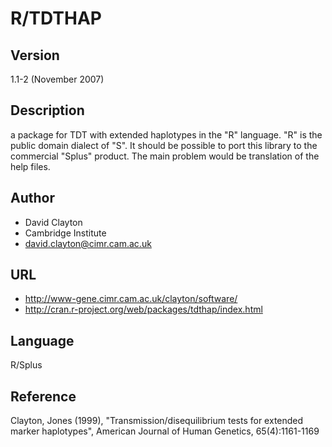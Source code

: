 # R/TDTHAP

## Version
1.1-2 (November 2007)

## Description
a package for TDT with extended haplotypes in the "R" language. "R" is the public domain dialect of "S". It should be possible to port this library to the commercial "Splus" product. The main problem would be translation of the help files.

## Author
* David Clayton
* Cambridge Institute
* david.clayton@cimr.cam.ac.uk

## URL
* http://www-gene.cimr.cam.ac.uk/clayton/software/
* http://cran.r-project.org/web/packages/tdthap/index.html

## Language
R/Splus

## Reference
Clayton, Jones (1999), "Transmission/disequilibrium tests for extended marker haplotypes", American Journal of Human Genetics, 65(4):1161-1169